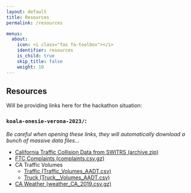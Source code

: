 ```yaml
---
layout: default
title: Resources
permalink: /resources

menus:
  about:
    icon: <i class="fas fa-toolbox"></i>
    identifier: resources
    is_child: true
    skip_title: false
    weight: 10
---
```


## Resources
Will be providing links here for the hackathon situation:


### `koala-onesie-verona-2023/`:
_Be careful when opening these links, they will automatically
download a bunch of massive data files..._
  - [California Traffic Collision Data from SWITRS (archive.zip)](https://storage.googleapis.com/koala-onesie-verona-2023/California%20Traffic%20Collision%20Data%20from%20SWITRS/archive.zip)
  - [FTC Complaints (complaints.csv.gz)](https://storage.googleapis.com/koala-onesie-verona-2023/FTC/complaints.csv.gz)
  - CA Traffic Volumes
    - [Traffic (Traffic_Volumes_AADT.csv)](https://storage.googleapis.com/koala-onesie-verona-2023/CA%20Traffic%20Volumes/Traffic_Volumes_AADT.csv)
    - [Truck (Truck__Volumes_AADT.csv)](https://storage.googleapis.com/koala-onesie-verona-2023/CA%20Traffic%20Volumes/Truck__Volumes_AADT.csv)
  - [CA Weather (weather_CA_2019.csv.gz)](https://storage.googleapis.com/koala-onesie-verona-2023/Weather/weather_CA_2019.csv.gz)
